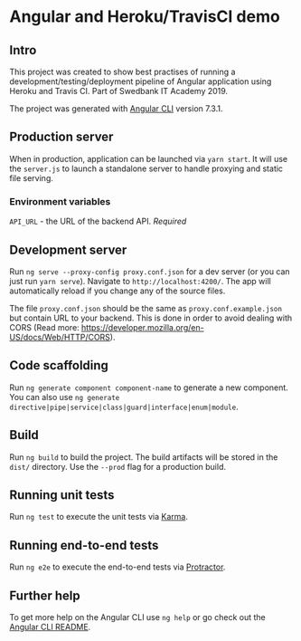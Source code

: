 # Angular and Heroku/TravisCI demo

## Intro

This project was created to show best practises of running a development/testing/deployment pipeline of Angular application using Heroku and Travis CI. Part of Swedbank IT Academy 2019.

The project was generated with [Angular CLI](https://github.com/angular/angular-cli) version 7.3.1.

## Production server

When in production, application can be launched via `yarn start`. It will use the `server.js` to launch a standalone server to handle proxying and static file serving.

### Environment variables

`API_URL` - the URL of the backend API. _Required_

## Development server

Run `ng serve --proxy-config proxy.conf.json` for a dev server (or you can just run `yarn serve`). Navigate to `http://localhost:4200/`. The app will automatically reload if you change any of the source files.

The file `proxy.conf.json` should be the same as `proxy.conf.example.json` but contain URL to your backend. This is done in order to avoid dealing with CORS (Read more: https://developer.mozilla.org/en-US/docs/Web/HTTP/CORS).

## Code scaffolding

Run `ng generate component component-name` to generate a new component. You can also use `ng generate directive|pipe|service|class|guard|interface|enum|module`.

## Build

Run `ng build` to build the project. The build artifacts will be stored in the `dist/` directory. Use the `--prod` flag for a production build.

## Running unit tests

Run `ng test` to execute the unit tests via [Karma](https://karma-runner.github.io).

## Running end-to-end tests

Run `ng e2e` to execute the end-to-end tests via [Protractor](http://www.protractortest.org/).

## Further help

To get more help on the Angular CLI use `ng help` or go check out the [Angular CLI README](https://github.com/angular/angular-cli/blob/master/README.md).

